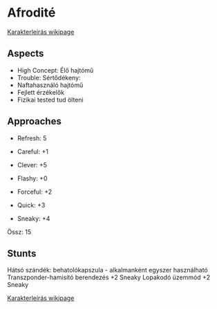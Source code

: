 
Afrodité
=======

[Karakterleírás wikipage](https://github.com/Milky-Ways-Finest/missions/wiki/J%C3%A1rm%C5%B1:%20Afrodit%C3%A9)

Aspects
------
* High Concept: Élő hajtómű
* Trouble: Sértődékeny:
* Naftahasználó hajtómű
* Fejlett érzékelők
* Fizikai tested tud ölteni

Approaches
------
* Refresh: 5

* Careful: +1
* Clever: +5
* Flashy: +0
* Forceful: +2
* Quick: +3
* Sneaky: +4

Össz: 15

Stunts
-----

Hátsó szándék: behatolókapszula - alkalmanként egyszer használható
Transzponder-hamisító berendezés +2 Sneaky
Lopakodó üzemmód +2 Sneaky


[Karakterleírás wikipage](https://github.com/Milky-Ways-Finest/missions/wiki/J%C3%A1rm%C5%B1:%20Afrodit%C3%A9)
